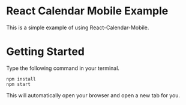 # React Calendar Mobile Example
This is a simple example of using React-Calendar-Mobile.

# Getting Started
Type the following command in your terminal.
```
npm install
npm start
```
This will automatically open your browser and open a new tab for you.